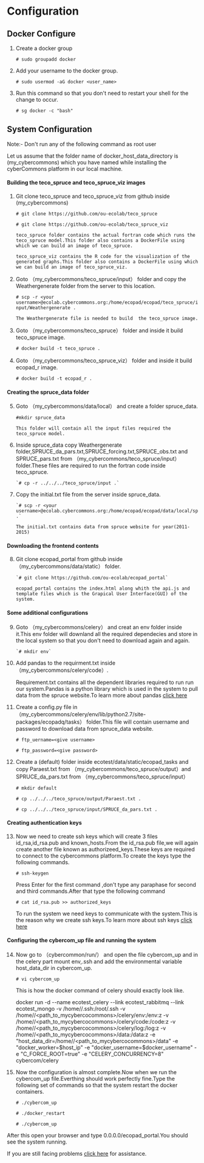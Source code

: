 Configuration
==============



Docker Configure
-----------------

1. Create a docker group

      `# sudo groupadd docker`

2. Add your username to the docker group.

      ` # sudo usermod -aG docker <user_name> ` 
      
3. Run this command so that you don't need to restart your shell for the change to occur.

      `# sg docker -c "bash"`

System Configuration
----------------------
Note:- Don't run any of the following command as root user

Let us assume that the folder name of docker_host_data_directory is (my_cybercommons) which you have named while installing the cyberCommons platform in our local machine.

#### Building the teco_spruce and teco_spruce_viz images

1. Git clone teco_spruce and teco_spruce_viz from github inside (my_cybercommons)
   

     `# git clone https://github.com/ou-ecolab/teco_spruce`

     `# git clone https://github.com/ou-ecolab/teco_spruce_viz`

       teco_spruce folder contains the actual fortran code which runs the teco_spruce model.This folder also contains a DockerFile using which we can build an image of teco_spruce.

       teco_spruce_viz contains the R code for the visualization of the generated graphs.This folder also contains a DockerFile using which we can build an image of teco_spruce_viz.


2. Goto （my_cybercommons/teco_spruce/input） folder and copy the Weathergenerate folder from the server to this location. 
   
     `# scp -r <your username>@ecolab.cybercommons.org:/home/ecopad/ecopad/teco_spruce/input/Weathergenerate .`


       The Weathergenerate file is needed to build  the teco_spruce image.


3. Goto （my_cybercommons/teco_spruce） folder and inside it build teco_spruce image.

     `# docker build -t teco_spruce .`

4. Goto （my_cybercommons/teco_spruce_viz） folder and inside it build ecopad_r image.

     `# docker build -t ecopad_r .`

#### Creating the spruce_data folder

5. Goto （my_cybercommons/data/local） and create a folder spruce_data.

     `#mkdir spruce_data`

       This folder will contain all the input files required the teco_spruce model.

6. Inside spruce_data copy Weathergenerate folder,SPRUCE_da_pars.txt,SPRUCE_forcing.txt,SPRUCE_obs.txt and SPRUCE_pars.txt  from          （my_cybercommons/teco_spruce/input） folder.These files are required to run the fortran code inside teco_spruce. 
 
       `# cp -r ../../../teco_spruce/input .`

7. Copy the initial.txt file from the server inside spruce_data.
 
       `# scp -r <your username>@ecolab.cybercommons.org:/home/ecopad/ecopad/data/local/spruce_data/initial.txt .`

       The initial.txt contains data from spruce website for year(2011-2015)

#### Downloading the frontend contents

8. Git clone ecopad_portal from github inside （my_cybercommons/data/static） folder.
 
       `# git clone https://github.com/ou-ecolab/ecopad_portal`

       ecopad_portal contains the index.html along whith the api.js and template files which is the Grapical User Interface(GUI) of the system.

#### Some additional configurations 

9. Goto （my_cybercommons/celery） and creat an env folder inside it.This env folder will downland all the required dependecies and store in the local system so that you don't need to download again and again.

       `# mkdir env`

10. Add pandas to the requirment.txt inside （my_cybercommons/celery/code）.

       Requirement.txt contains all the dependent libraries required to run run our system.Pandas is a python library which is used in the system to pull data from the spruce website.To learn more about pandas [click here](http://pandas.pydata.org/)

11. Create a config.py file in （my_cybercommons/celery/env/lib/python2.7/site-packages/ecopadq/tasks） folder.This file will contain username and password to download data from spruce_data website.

    `# ftp_uername=<give username>`
    
    `# ftp_password=<give password>`

12. Create a (default) folder inside ecotest/data/static/ecopad_tasks and copy Paraest.txt from （my_cybercommons/teco_spruce/output）and SPRUCE_da_pars.txt from （my_cybercommons/teco_spruce/input）

       `# mkdir default`
    
       `# cp ../../../teco_spruce/output/Paraest.txt .`
    
       `# cp ../../../teco_spruce/input/SPRUCE_da_pars.txt .`

#### Creating authentication keys

13. Now we need to create ssh keys which will create 3 files id_rsa,id_rsa.pub and known_hosts.From the id_rsa.pub file,we will again create another file known as authorizeed_keys.These keys are required to connect to the cybercommons platform.To create the keys type the following commands.

    `# ssh-keygen`
    
       Press Enter for the first command ,don't type any paraphase for second and third commands.After that type the following command
    
    `# cat id_rsa.pub >> authorized_keys`

       To run the system we need keys to communicate with the system.This is the reason why we create ssh keys.To learn more about ssh keys [click here](https://help.github.com/articles/generating-an-ssh-key/)

#### Configuring the cybercom_up file and running the system

14. Now go to （cybercommon/run/） and open the file cybercom_up and in the celery part mount env,.ssh and add the environmental          variable host_data_dir in cybercom_up.
    
    `# vi cybercom_up`
    
       This is how the docker command of celery should exactly look like.

       
       docker run -d --name ecotest_celery --link ecotest_rabbitmq --link ecotest_mongo -v /home/<username>/.ssh:/root/.ssh -v /home/<username>/<path_to_mycybercocommons>/celery/env:/env:z -v /home/<username>/<path_to_mycybercocommons>/celery/code:/code:z -v /home/<username>/<path_to_mycybercocommons>/celery/log:/log:z -v /home/<username>/<path_to_mycybercocommons>/data:/data:z -e "host_data_dir=/home/<username>/<path_to_mycybercocommons>/data" -e "docker_worker=$host_ip" -e "docker_username=$docker_username"  -e "C_FORCE_ROOT=true" -e "CELERY_CONCURRENCY=8" cybercom/celery

15. Now the configuration is almost complete.Now when we run the cybercom_up file.Everthing should work perfectly fine.Type the           following set of commands so that the system restart the docker containers.
   
    `# ./cybercom_up`

    `# ./docker_restart`

    `# ./cybercom_up`
 
 After this open your browser and type 0.0.0.0/ecopad_portal.You should see the system running.
 
 If you are still facing problems [click here](https://github.com/ou-ecolab/ecopad_documentation/tree/master/system_control) for  assistance.
   
